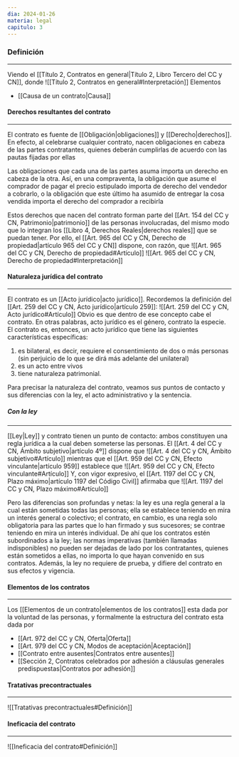 ```yaml
---
dia: 2024-01-26
materia: legal
capitulo: 3
---
```

### Definición
---
Viendo el [[Título 2, Contratos en general|Título 2, Libro Tercero del CC y CN]], donde ![[Título 2, Contratos en general#Interpretación]]
Elementos
* [[Causa de un contrato|Causa]]

#### Derechos resultantes del contrato
---
El contrato es fuente de [[Obligación|obligaciones]] y [[Derecho|derechos]]. En efecto, al celebrarse cualquier contrato, nacen obligaciones en cabeza de las partes contratantes, quienes deberán cumplirlas de acuerdo con las pautas fijadas por ellas

Las obligaciones que cada una de las partes asuma importa un derecho en cabeza de la otra. Así, en una compraventa, la obligación que asume el comprador de pagar el precio estipulado importa de derecho del vendedor a cobrarlo, o la obligación que este último ha asumido de entregar la cosa vendida importa el derecho del comprador a recibirla

Estos derechos que nacen del contrato forman parte del [[Art. 154 del CC y CN, Patrimonio|patrimonio]] de las personas involucradas, del mismo modo que lo integran los [[Libro 4, Derechos Reales|derechos reales]] que se puedan tener. Por ello, el [[Art. 965 del CC y CN, Derecho de propiedad|artículo 965 del CC y CN]] dispone, con razón, que ![[Art. 965 del CC y CN, Derecho de propiedad#Artículo]]
![[Art. 965 del CC y CN, Derecho de propiedad#Interpretación]]

#### Naturaleza jurídica del contrato
---
El contrato es un [[Acto jurídico|acto jurídico]]. Recordemos la definición del [[Art. 259 del CC y CN, Acto jurídico|artículo 259]]: ![[Art. 259 del CC y CN, Acto jurídico#Artículo]] 
Obvio es que dentro de ese concepto cabe el contrato. En otras palabras, acto jurídico es el género, contrato la especie. El contrato es, entonces, un acto jurídico que tiene las siguientes características específicas: 
1. es bilateral, es decir, requiere el consentimiento de dos o más personas (sin perjuicio de lo que se dirá más adelante del unilateral)
2. es un acto entre vivos
3. tiene naturaleza patrimonial. 

Para precisar la naturaleza del contrato, veamos sus puntos de contacto y sus diferencias con la ley, el acto administrativo y la sentencia. 

##### Con la ley 
---
[[Ley|Ley]] y contrato tienen un punto de contacto: ambos constituyen una regla jurídica a la cual deben someterse las personas. El [[Art. 4 del CC y CN, Ámbito subjetivo|artículo 4º]] dispone que ![[Art. 4 del CC y CN, Ámbito subjetivo#Artículo]] 
mientras que el [[Art. 959 del CC y CN, Efecto vinculante|artículo 959]] establece que ![[Art. 959 del CC y CN, Efecto vinculante#Artículo]]
Y, con vigor expresivo, el [[Art. 1197 del CC y CN, Plazo máximo|artículo 1197 del Código Civil]] afirmaba que ![[Art. 1197 del CC y CN, Plazo máximo#Artículo]]

Pero las diferencias son profundas y netas: la ley es una regla general a la cual están sometidas todas las personas; ella se establece teniendo en mira un interés general o colectivo; el contrato, en cambio, es una regla solo obligatoria para las partes que lo han firmado y sus sucesores; se contrae teniendo en mira un interés individual. De ahí que los contratos estén subordinados a la ley; las normas imperativas (también llamadas indisponibles) no pueden ser dejadas de lado por los contratantes, quienes están sometidos a ellas, no importa lo que hayan convenido en sus contratos. Además, la ley no requiere de prueba, y difiere del contrato en sus efectos y vigencia.

#### Elementos de los contratos
---
Los [[Elementos de un contrato|elementos de los contratos]] esta dada por la voluntad de las personas, y formalmente la estructura del contrato esta dada por
* [[Art. 972 del CC y CN, Oferta|Oferta]]
* [[Art. 979 del CC y CN, Modos de aceptación|Aceptación]]
* [[Contrato entre ausentes|Contratos entre ausentes]]
* [[Sección 2, Contratos celebrados por adhesión a cláusulas generales predispuestas|Contratos por adhesión]]

#### Tratativas precontractuales
---
![[Tratativas precontractuales#Definición]]

#### Ineficacia del contrato
---
![[Ineficacia del contrato#Definición]]